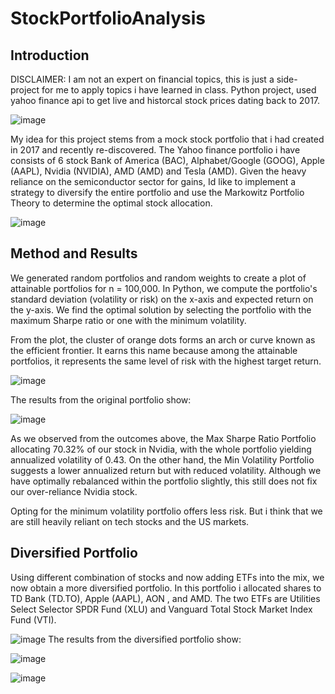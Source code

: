 # StockPortfolioAnalysis

## Introduction
DISCLAIMER: I am not an expert on financial topics, this is just a side-project for me to apply topics i have learned in class.
Python project, used yahoo finance api to get live and historcal stock prices dating back to 2017.

![image](https://github.com/amboym/StockPortfolioAnalysis/assets/162647158/e5a7828a-b229-4484-9734-485188d03725)

My idea for this project stems from a mock stock portfolio that i had created in 2017 and recently re-discovered. The Yahoo finance portfolio i have consists of 6 stock Bank of America (BAC), Alphabet/Google (GOOG), Apple (AAPL), Nvidia (NVIDIA), AMD (AMD) and Tesla (AMD). Given the heavy reliance on the semiconductor sector for gains, Id like to implement a strategy to diversify the entire portfolio and use the Markowitz Portfolio Theory to determine the optimal stock allocation.


![image](https://github.com/amboym/StockPortfolioAnalysis/assets/162647158/ee4ebf4d-43c1-47b8-a565-11696c1eac28)

## Method and Results

We generated random portfolios and random weights to create a plot of attainable portfolios for n = 100,000. In Python, we compute the portfolio's standard deviation (volatility or risk) on the x-axis and expected return on the y-axis. We find the optimal solution by selecting the portfolio with the maximum Sharpe ratio or one with the minimum volatility.

From the plot, the cluster of orange dots forms an arch or curve known as the efficient frontier. It earns this name because among the attainable portfolios, it represents the same level of risk with the highest target return.

![image](https://github.com/amboym/StockPortfolioAnalysis/assets/162647158/4033d379-2922-428f-85f3-536cefe5163a)

The results from the original portfolio show:


![image](https://github.com/amboym/StockPortfolioAnalysis/assets/162647158/1994804f-6b99-4a24-be85-8868d7eb0d38)


As we observed from the outcomes above, the Max Sharpe Ratio Portfolio allocating  70.32% of our stock in Nvidia, with the whole portfolio yielding annualized volatility of 0.43. On the other hand, the Min Volatility Portfolio suggests a lower annualized return but with reduced volatility. Although we have optimally rebalanced within the portfolio slightly, this still does not fix our over-reliance Nvidia stock.

Opting for the minimum volatility portfolio offers less risk. But i think that we are still heavily reliant on tech stocks and the US markets.

## Diversified Portfolio 

Using different combination of stocks and now adding ETFs into the mix, we now obtain a more diversified portfolio. In this portfolio i allocated shares to TD Bank (TD.TO), Apple (AAPL), AON , and AMD. The two ETFs are Utilities Select Selector SPDR Fund (XLU) and Vanguard Total Stock Market Index Fund (VTI).

![image](https://github.com/amboym/StockPortfolioAnalysis/assets/162647158/02d06579-e1a0-44f2-9246-99924c01d291)
The results from the diversified portfolio show:


![image](https://github.com/amboym/StockPortfolioAnalysis/assets/162647158/c4213c41-e0c3-4832-99b0-ad722dbb2a39)

![image](https://github.com/amboym/StockPortfolioAnalysis/assets/162647158/cf1e4caa-b05b-46ea-8956-3b06d15d1ced)


